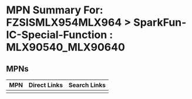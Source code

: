 



# MPN Summary For: FZSISMLX954MLX964 > SparkFun-IC-Special-Function : MLX90540_MLX90640

## MPNs
  

|MPN|Direct Links|Search Links|
| :--- | :--- | :--- |
||||
